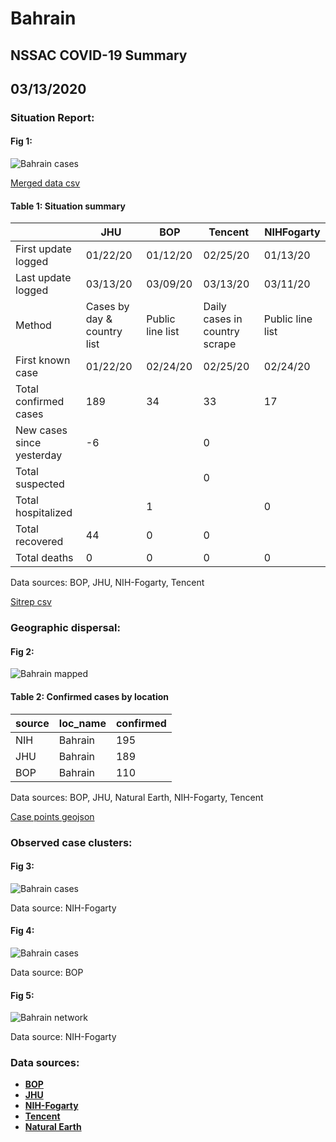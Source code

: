 # Bahrain
## NSSAC COVID-19 Summary
## 03/13/2020



### Situation Report:
#### Fig 1:
![Bahrain cases](../merged_histories/Bahrain_merged_histories.png)

[Merged data csv](https://github.com/SchlittDataSci/SchlittDataSci.github.io/blob/master/data/tables/Bahrain_merged_daily.csv)

#### Table 1: Situation summary


|                           | JHU                         | BOP              | Tencent                       | NIHFogarty       |
|---------------------------|-----------------------------|------------------|-------------------------------|------------------|
| First update logged       | 01/22/20                    | 01/12/20         | 02/25/20                      | 01/13/20         |
| Last update logged        | 03/13/20                    | 03/09/20         | 03/13/20                      | 03/11/20         |
| Method                    | Cases by day & country list | Public line list | Daily cases in country scrape | Public line list |
| First known case          | 01/22/20                    | 02/24/20         | 02/25/20                      | 02/24/20         |
| Total confirmed cases     | 189                         | 34               | 33                            | 17               |
| New cases since yesterday | -6                          |                  | 0                             |                  |
| Total suspected           |                             |                  | 0                             |                  |
| Total hospitalized        |                             | 1                |                               | 0                |
| Total recovered           | 44                          | 0                | 0                             |                  |
| Total deaths              | 0                           | 0                | 0                             | 0                |

Data sources: BOP, JHU, NIH-Fogarty, Tencent


[Sitrep csv](https://github.com/SchlittDataSci/SchlittDataSci.github.io/blob/master/data/tables/Bahrain_sitrep.csv)

### Geographic dispersal:
#### Fig 2:
![Bahrain mapped](../case_locs/Bahrain_case_locs.png)

#### Table 2: Confirmed cases by location


| source   | loc_name   |   confirmed |
|----------|------------|-------------|
| NIH      | Bahrain    |         195 |
| JHU      | Bahrain    |         189 |
| BOP      | Bahrain    |         110 |

Data sources: BOP, JHU, Natural Earth, NIH-Fogarty, Tencent


[Case points geojson](https://github.com/SchlittDataSci/SchlittDataSci.github.io/blob/master/data/shapes/Bahrain_case_locs.geojson)

### Observed case clusters:
#### Fig 3:
![Bahrain cases](../cluster_analysis/Bahrain_imported_cases_NIHFogarty.png)



Data source: NIH-Fogarty


#### Fig 4:
![Bahrain cases](../cluster_analysis/Bahrain_imported_cases_BOP.png)



Data source: BOP


#### Fig 5:
![Bahrain network](../autochthonous_networks/Bahrain_network.png)



Data source: NIH-Fogarty


### Data sources:
* **[BOP](https://github.com/beoutbreakprepared/nCoV2019)**
* **[JHU](https://github.com/CSSEGISandData/COVID-19)** 
* **[NIH-Fogarty](https://docs.google.com/spreadsheets/d/1jS24DjSPVWa4iuxuD4OAXrE3QeI8c9BC1hSlqr-NMiU/edit#gid=1187587451)** 
* **[Tencent](https://news.qq.com/zt2020/page/feiyan.htm)**
* **[Natural Earth](https://www.naturalearthdata.com/forums/forum/natural-earth-map-data/cultural-vectors/admin-1-states-provinces-and-their-boundaries/)**

<!-- Global site tag (gtag.js) - Google Analytics -->
<script async src="https://www.googletagmanager.com/gtag/js?id=UA-158816269-1"></script>
<script>
  window.dataLayer = window.dataLayer || [];
  function gtag(){dataLayer.push(arguments);}
  gtag('js', new Date());

  gtag('config', 'UA-158816269-1');
</script>